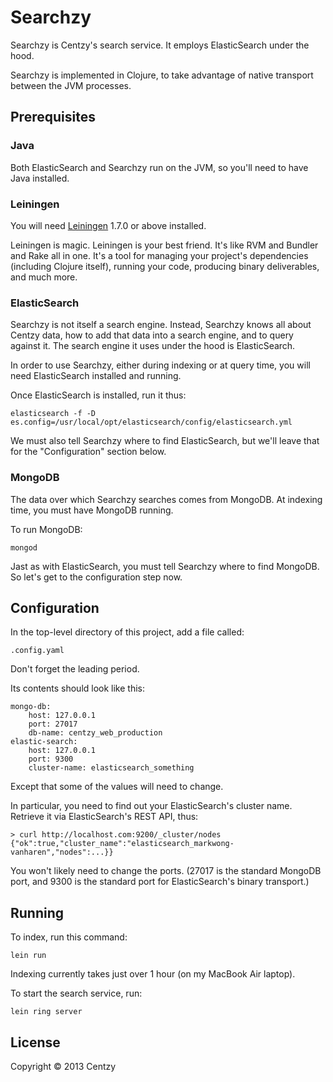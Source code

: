 # Searchzy

Searchzy is Centzy's search service.  It employs ElasticSearch under
the hood.

Searchzy is implemented in Clojure, to take advantage of native
transport between the JVM processes.


## Prerequisites

### Java

Both ElasticSearch and Searchzy run on the JVM, so you'll need to have
Java installed.


### Leiningen

You will need [Leiningen][1] 1.7.0 or above installed.

[1]: https://github.com/technomancy/leiningen

Leiningen is magic.  Leiningen is your best friend.  It's like RVM and
Bundler and Rake all in one.  It's a tool for managing your project's
dependencies (including Clojure itself), running your code, producing
binary deliverables, and much more.


### ElasticSearch

Searchzy is not itself a search engine.  Instead, Searchzy knows all
about Centzy data, how to add that data into a search engine, and to
query against it.  The search engine it uses under the hood is
ElasticSearch.

In order to use Searchzy, either during indexing or at query time, you
will need ElasticSearch installed and running.

Once ElasticSearch is installed, run it thus:

    elasticsearch -f -D es.config=/usr/local/opt/elasticsearch/config/elasticsearch.yml

We must also tell Searchzy where to find ElasticSearch, but we'll
leave that for the "Configuration" section below.

### MongoDB

The data over which Searchzy searches comes from MongoDB.  At indexing
time, you must have MongoDB running.

To run MongoDB:

    mongod

Jast as with ElasticSearch, you must tell Searchzy where to find
MongoDB.  So let's get to the configuration step now.


## Configuration

In the top-level directory of this project, add a file called:

    .config.yaml

Don't forget the leading period.

Its contents should look like this:

    mongo-db:
        host: 127.0.0.1
        port: 27017
        db-name: centzy_web_production
    elastic-search:
        host: 127.0.0.1
        port: 9300
        cluster-name: elasticsearch_something

Except that some of the values will need to change.

In particular, you need to find out your ElasticSearch's cluster name.
Retrieve it via ElasticSearch's REST API, thus:

    > curl http://localhost.com:9200/_cluster/nodes
    {"ok":true,"cluster_name":"elasticsearch_markwong-vanharen","nodes":...}}

You won't likely need to change the ports.  (27017 is the standard
MongoDB port, and 9300 is the standard port for ElasticSearch's binary
transport.)


## Running

To index, run this command:

    lein run

Indexing currently takes just over 1 hour (on my MacBook Air laptop).

To start the search service, run:

    lein ring server



## License

Copyright © 2013 Centzy
